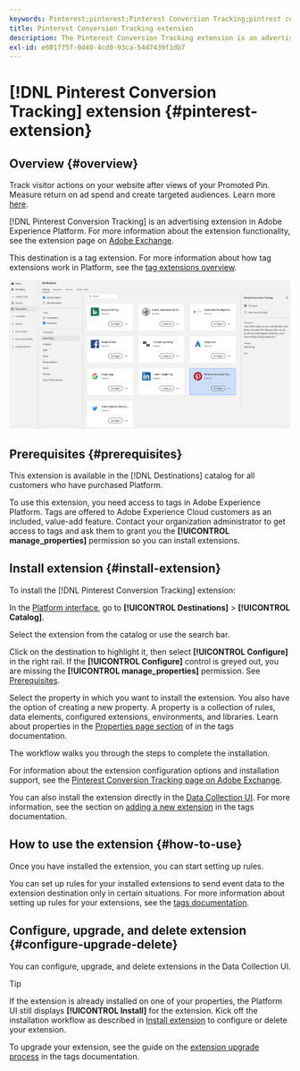 ```yaml
---
keywords: Pinterest;pinterest;Pinterest Conversion Tracking;pintrest conversion tracking
title: Pinterest Conversion Tracking extension
description: The Pinterest Conversion Tracking extension is an advertising destination in Adobe Experience Platform. For more information about the extension functionality, see the extension page on Adobe Exchange.
exl-id: e601f75f-0d40-4cd0-93ca-54d7439f1db7
---
```

# [!DNL Pinterest Conversion Tracking] extension {#pinterest-extension}

## Overview {#overview}

Track visitor actions on your website after views of your Promoted Pin. Measure return on ad spend and create targeted audiences. Learn more [here](https://ads.pinterest.com/).

[!DNL Pinterest Conversion Tracking] is an advertising extension in Adobe Experience Platform. For more information about the extension functionality, see the extension page on [Adobe Exchange](https://exchange.adobe.com/experiencecloud.details.100523.pinterest-conversion-tracking-for-adobe-launch.html).

This destination is a tag extension. For more information about how tag extensions work in Platform, see the [tag extensions overview](../launch-extensions/overview.md).

![Pinterest Conversion Tracking Extension](../../assets/catalog/advertising/pinterest/catalog.png)

## Prerequisites {#prerequisites}

This extension is available in the [!DNL Destinations] catalog for all customers who have purchased Platform.

To use this extension, you need access to tags in Adobe Experience Platform. Tags are offered to Adobe Experience Cloud customers as an included, value-add feature. Contact your organization administrator to get access to tags and ask them to grant you the **[!UICONTROL manage_properties]** permission so you can install extensions.

## Install extension {#install-extension}

To install the [!DNL Pinterest Conversion Tracking] extension:

In the [Platform interface](https://platform.adobe.com/), go to **[!UICONTROL Destinations]** > **[!UICONTROL Catalog]**.

Select the extension from the catalog or use the search bar.

Click on the destination to highlight it, then select **[!UICONTROL Configure]** in the right rail. If the **[!UICONTROL Configure]** control is greyed out, you are missing the **[!UICONTROL manage_properties]** permission. See [Prerequisites](#prerequisites).

Select the property in which you want to install the extension. You also have the option of creating a new property. A property is a collection of rules, data elements, configured extensions, environments, and libraries. Learn about properties in the [Properties page section](../../../tags/ui/administration/companies-and-properties.md#properties-page) of in the tags documentation.

The workflow walks you through the steps to complete the installation. 

For information about the extension configuration options and installation support, see the [Pinterest Conversion Tracking page on Adobe Exchange](https://exchange.adobe.com/experiencecloud.details.100523.pinterest-conversion-tracking-for-adobe-launch.html).

You can also install the extension directly in the [Data Collection UI](https://experience.adobe.com/#/data-collection/). For more information, see the section on [adding a new extension](../../../tags/ui/managing-resources/extensions/overview.md#add-a-new-extension) in the tags documentation.

## How to use the extension {#how-to-use}

Once you have installed the extension, you can start setting up rules.

You can set up rules for your installed extensions to send event data to the extension destination only in certain situations. For more information about setting up rules for your extensions, see the [tags documentation](../../../tags/ui/managing-resources/rules.md).

## Configure, upgrade, and delete extension {#configure-upgrade-delete}

You can configure, upgrade, and delete extensions in the Data Collection UI.

>[!TIP]
>
>If the extension is already installed on one of your properties, the Platform UI still displays **[!UICONTROL Install]** for the extension. Kick off the installation workflow as described in [Install extension](#install-extension) to configure or delete your extension.

To upgrade your extension, see the guide on the [extension upgrade process](../../../tags/ui/managing-resources/extensions/extension-upgrade.md) in the tags documentation.

